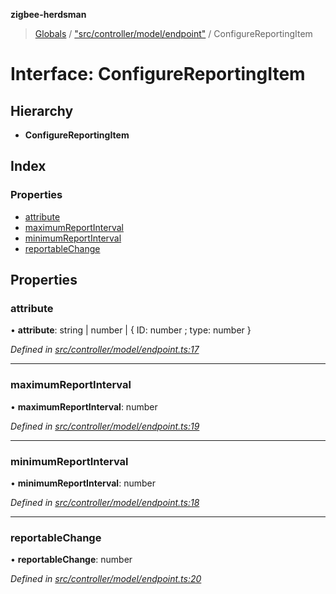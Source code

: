 **zigbee-herdsman**

> [Globals](../README.md) / ["src/controller/model/endpoint"](../modules/_src_controller_model_endpoint_.md) / ConfigureReportingItem

# Interface: ConfigureReportingItem

## Hierarchy

* **ConfigureReportingItem**

## Index

### Properties

* [attribute](_src_controller_model_endpoint_.configurereportingitem.md#attribute)
* [maximumReportInterval](_src_controller_model_endpoint_.configurereportingitem.md#maximumreportinterval)
* [minimumReportInterval](_src_controller_model_endpoint_.configurereportingitem.md#minimumreportinterval)
* [reportableChange](_src_controller_model_endpoint_.configurereportingitem.md#reportablechange)

## Properties

### attribute

•  **attribute**: string \| number \| { ID: number ; type: number  }

*Defined in [src/controller/model/endpoint.ts:17](https://github.com/Koenkk/zigbee-herdsman/blob/master/src/src/controller/model/endpoint.ts#L17)*

___

### maximumReportInterval

•  **maximumReportInterval**: number

*Defined in [src/controller/model/endpoint.ts:19](https://github.com/Koenkk/zigbee-herdsman/blob/master/src/src/controller/model/endpoint.ts#L19)*

___

### minimumReportInterval

•  **minimumReportInterval**: number

*Defined in [src/controller/model/endpoint.ts:18](https://github.com/Koenkk/zigbee-herdsman/blob/master/src/src/controller/model/endpoint.ts#L18)*

___

### reportableChange

•  **reportableChange**: number

*Defined in [src/controller/model/endpoint.ts:20](https://github.com/Koenkk/zigbee-herdsman/blob/master/src/src/controller/model/endpoint.ts#L20)*
